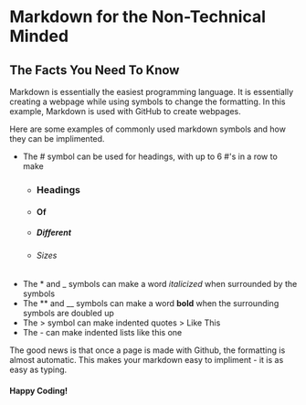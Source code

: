 # Markdown for the Non-Technical Minded
## The Facts You Need To Know

Markdown is essentially the easiest programming language. 
It is essentially creating a webpage while using symbols to change the formatting. 
In this example, Markdown is used with GitHub to create webpages. 

Here are some examples of commonly used markdown symbols and how they can be implimented. 
- The \# symbol can be used for headings, with up to 6 \#'s in a row to make 
    - ### Headings 
    - #### Of 
    - ##### Different
    - ###### Sizes
- The \* and \_ symbols can make a word _italicized_ when surrounded by the symbols
- The \** and \__ symbols can make a word __bold__ when the surrounding symbols are doubled up
- The \> symbol can make indented quotes 
        >   Like This
- The \- can make indented lists like this one

The good news is that once a page is made with Github, the formatting is almost automatic.
This makes your markdown easy to impliment - it is as easy as typing.

#### Happy Coding!
